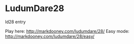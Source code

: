 LudumDare28
===========

ld28 entry

Play here: http://markdooney.com/ludumdare/28/
Easy mode: http://markdooney.com/ludumdare/28/easy/

